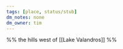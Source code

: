 ```yaml
---
tags: [place, status/stub]
dm_notes: none
dm_owner: tim
---
```


%% the hills west of [[Lake Valandros]] %%

